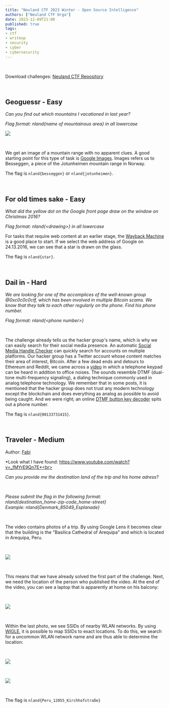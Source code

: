 ```yaml
---
title: "Neuland CTF 2023 Winter - Open Source Intelligence"
authors: ["Neuland CTF Orga"]
date: 2023-12-09T21:00
published: true
tags:
- ctf
- writeup
- security
- cyber
- cybersecurity
---
```


</br>

Download challenges: [Neuland CTF Repository](https://github.com/neuland-ingolstadt/Neuland-CTF-2023-Winter)

</br>

## Geoguessr - Easy
*Can you find out which mountains I vacationed in last year?*</br>

*Flag format: nland{name of mountainous area} in all lowercase*

![](../../src/blog/images/neuland-ctf-12-2023/Geoguessr.jpg)

</br>

We get an image of a mountain range with no apparent clues. A good starting point for this type of task is [Google Images](https://images.google.de/). Images refers us to Besseggen, a piece of the Jotunheimen mountain range in Norway.

The flag is `nland{besseggen}` or `nland{jotunheimen}`.

<br>

## For old times sake - Easy
*What did the yellow dot on the Google front page draw on the window on Christmas 2016?*</br>

*Flag format: nland{\<drawing\>} in all lowercase*

For tasks that require web content at an earlier stage, the [Wayback Machine](https://web.archive.org/web/20161224150735/https://www.google.de/) is a good place to start. If we select the web address of Google on 24.13.2016, we can see that a star is drawn on the glass.

The flag is `nland{star}`.

<br>

## Dail in - Hard
*We are looking for one of the accomplices of the well-known group @0xc0c0c0ctf, which has been involved in multiple Bitcoin scams. We know that they talk to each other regularly on the phone. Find his phone number.*</br>

*Flag format: nland{\<phone number\>}*

</br>

The challenge already tells us the hacker group's name, which is why we can easily search for their social media presence. An automatic [Social Media Handle Checker](https://brandsnag.com/social-media-handle-checker) can quickly search for accounts on multiple platforms. Our hacker group has a Twitter account whose content matches their area of interest, Bitcoin. After a few dead ends and detours to Ethereum and Reddit, we came across a [video](https://twitter.com/0xc0c0c0ctf/status/1688861202397405184) in which a telephone keypad can be heard in addition to office noises. The sounds resemble DTMF (dual-tone multi-frequency signaling), a dialing technique commonly used in analog telephone technology. We remember that in some posts, it is mentioned that the hacker group does not trust any modern technology except the blockchain and does everything as analog as possible to avoid being caught. And we were right; an online [DTMF button key decoder](https://unframework.github.io/dtmf-detect/) spits out a phone number.

The flag is `nland{00133731415}`.

<br>

## Traveler - Medium
Author: [Fabi](https://github.com/fabifighter007)</br>

*Look what I have found: https://www.youtube.com/watch?v=_fMYrE9Qn7E*<br>

*Can you provide me the destination land of the trip and his home adress?*

<br>

*Please submit the flag in the following format:*
<br>
*nland{destination_home-zip-code_home-street}*
<br>
*Example: nland{Denmark_85049_Esplanade}*

<br>

The video contains photos of a trip. By using Google Lens it becomes clear that the building is the "Basilica Cathedral of Arequipa" and which is located in Arequipa, Peru. 

<br>

![](../../src/blog/images/neuland-ctf-12-2023/traveler_1.png)

<br>

This means that we have already solved the first part of the challenge. Next, we need the location of the person who published the video. At the end of the video, you can see a laptop that is apparently at home on his balcony:

<br>

![](../../src/blog/images/neuland-ctf-12-2023/traveler_2.jpg)

<br>

Within the last photo, we see SSIDs of nearby WLAN networks. By using [WIGLE](https://wigle.net/), it is possible to map SSIDs to exact locations. To do this, we search for a uncommon WLAN network name and are thus able to determine the location:

<br>

![](../../src/blog/images/neuland-ctf-12-2023/traveler_3.png)

<br>

![](../../src/blog/images/neuland-ctf-12-2023/traveler_4.png)

<br>

The flag is ```nland{Peru_12055_Kirchhofstraße}```
